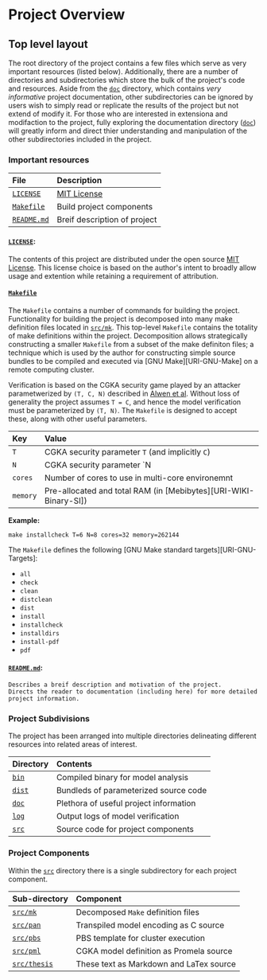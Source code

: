   Project Overview
====================

## Top level layout

The root directory of the project contains a few files which serve as very important resources (listed below).
Additionally, there are a number of directories and subdirectories which store the bulk of the project's code and resources.
Aside from the [`doc`][REPO-URI-doc] directory, which contains *very informative* project documentation, other subdirectories can be ignored by users wish to simply read or replicate the results of the project but not extend of modify it.
For those who are interested in extensiona and modifaction to the project, fully exploring the documentation directory ([`doc`][REPO-URI-doc]) will greatly inform and direct thier understanding and manipulation of the other subdirectories included in the project.


### Important resources

| File                              | Description                  |
| :-------------------------------- | :--------------------------- |
| [`LICENSE`  ][REPO-URI-LICENSE]   | [MIT License][SPDX-MIT]      |
| [`Makefile` ][REPO-URI-Makefile]  | Build project components     |
| [`README.md`][REPO-URI-README.md] | Breif description of project |


#### [`LICENSE`][REPO-URI-LICENSE]:
  The contents of this project are distributed under the open source [MIT License][SPDX-MIT].
  This license choice is based on the author's intent to broadly allow usage and extention while retaining a requirement of attribution.


#### [`Makefile`][REPO-URI-Makefile]
  The `Makefile` contains a number of commands for building the project.
  Functionality for building the project is decomposed into many make definition files located in [`src/mk`][REPO-URI-src-mk].
  This top-level `Makefile` contains the totality of make definitions within the project.
  Decomposition allows strategically constructing a smaller `Makefile` from a subset of the make definiton files; a technique which is used by the author for constructing simple source bundles to be compiled and executed via [GNU Make][URI-GNU-Make] on a remote computing cluster.
  
  Verification is based on the CGKA security game played by an attacker parametwerized by `(T, C, N)` described in [Alwen et al][DOI-00].
  Without loss of generality the project assumes `T = C`, and hence the model verification must be parameterized by `(T, N)`.
  The `Makefile` is designed to accept these, along with other useful parameters.

  | Key      | Value                                                            |
  | :------- | :----------------------------------------------------------------|
  | `T`      | CGKA security parameter `T` (and implicitly `C`)                 |
  | `N`      | CGKA security parameter `N                                       |
  | `cores`  | Number of cores to use in multi-core environemnt                 |
  | `memory` | Pre-allocated and total RAM (in [Mebibytes][URI-WIKI-Binary-SI]) |

  **Example:**
  ```
  make installcheck T=6 N=8 cores=32 memory=262144
  ```

  The `Makefile` defines the following [GNU Make standard targets][URI-GNU-Targets]:

  - `all`
  - `check`
  - `clean`
  - `distclean`
  - `dist`
  - `install`
  - `installcheck`
  - `installdirs`
  - `install-pdf`
  - `pdf`


#### [`README.md`][REPO-URI-README.md]:
    Describes a breif description and motivation of the project.
    Directs the reader to documentation (including here) for more detailed project information.


### Project Subdivisions

The project has been arranged into multiple directories delineating different resources into related areas of interest.

| Directory               | Contents                               |
| :---------------------- | :------------------------------------- |
| [`bin` ][REPO-URI-bin ] | Compiled binary for model analysis     |
| [`dist`][REPO-URI-dist] | Bundleds of parameterized source code  |
| [`doc` ][REPO-URI-doc ] | Plethora of useful project information |
| [`log` ][REPO-URI-log ] | Output logs of model verification      |
| [`src` ][REPO-URI-src ] | Source code for project components     |


### Project Components

Within the [`src`][REPO-URI-src] directory there is a single subdirectory for each project component.

| Sub-directory                       | Component                               |
| :---------------------------------- | :-------------------------------------- |
| [`src/mk`    ][REPO-URI-src-mk    ] | Decomposed `Make` definition files      |
| [`src/pan`   ][REPO-URI-src-pan   ] | Transpiled model encoding as C source   |
| [`src/pbs`   ][REPO-URI-src-pbs   ] | PBS template for cluster execution      |
| [`src/pml`   ][REPO-URI-src-pml   ] | CGKA model definition as Promela source |
| [`src/thesis`][REPO-URI-src-thesis] | These text as Markdown and LaTex source |


[DOI-00]: https://doi.org/10.1007/978-3-030-56784-2_9
[GNU-Make]:    https://www.gnu.org/software/make/
[GNU-Targets]: https://www.gnu.org/software/make/manual/html_node/Standard-Targets.html#Standard-Targets
[SPDX-MIT]: https://spdx.org/licenses/MIT.html
[WIKI-Binary-SI]: https://en.wikipedia.org/wiki/Binary_prefix

[REPO-URI-LICENSE   ]: https://github.com/recursion-ninja/masters-thesis/blob/master/doc/LICENSE
[REPO-URI-Makefile  ]: https://github.com/recursion-ninja/masters-thesis/blob/master/Makefile
[REPO-URI-README.md ]: https://github.com/recursion-ninja/masters-thesis#readme
[REPO-URI-bin       ]: https://github.com/recursion-ninja/masters-thesis/tree/master/bin
[REPO-URI-dist      ]: https://github.com/recursion-ninja/masters-thesis/tree/master/dist
[REPO-URI-doc       ]: https://github.com/recursion-ninja/masters-thesis/tree/master/doc
[REPO-URI-log       ]: https://github.com/recursion-ninja/masters-thesis/tree/master/log
[REPO-URI-src       ]: https://github.com/recursion-ninja/masters-thesis/tree/master/src
[REPO-URI-src-mk    ]: https://github.com/recursion-ninja/masters-thesis/tree/master/src/mk
[REPO-URI-src-pan   ]: https://github.com/recursion-ninja/masters-thesis/tree/master/src/pan
[REPO-URI-src-pbs   ]: https://github.com/recursion-ninja/masters-thesis/tree/master/src/pbs
[REPO-URI-src-pml   ]: https://github.com/recursion-ninja/masters-thesis/tree/master/src/pml
[REPO-URI-src-thesis]: https://github.com/recursion-ninja/masters-thesis/tree/master/src/thesis
